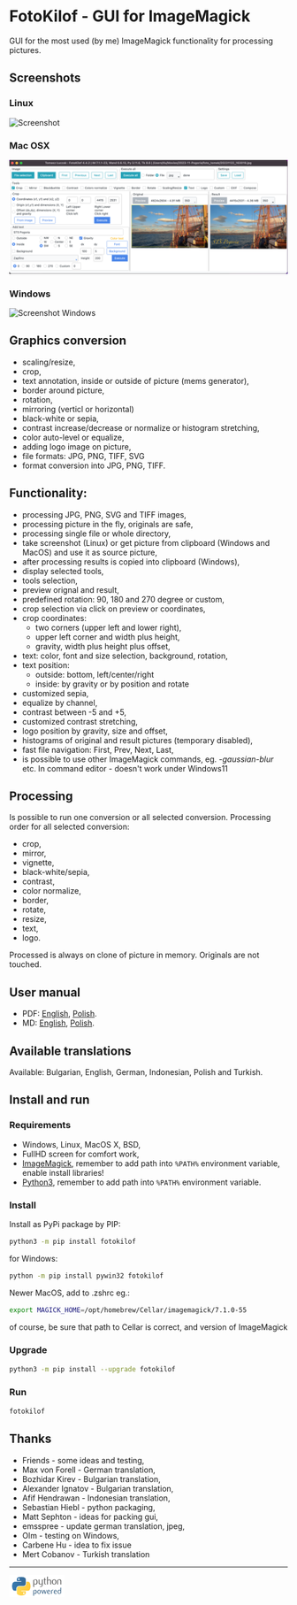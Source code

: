 # FotoKilof - GUI for ImageMagick

GUI for the most used (by me) ImageMagick functionality for processing pictures. 

## Screenshots

### Linux

![Screenshot](https://raw.githubusercontent.com/TeaM-TL/FotoKilof/master/screenshots/fotokilof_linux.png)

### Mac OSX

![Screenshot MacOS](https://raw.githubusercontent.com/TeaM-TL/FotoKilof/master/screenshots/fotokilof_macos.png)

### Windows

![Screenshot Windows](https://raw.githubusercontent.com/TeaM-TL/FotoKilof/master/screenshots/fotokilof_windows.png)

## Graphics conversion

 - scaling/resize,
 - crop,
 - text annotation, inside or outside of picture (mems generator),
 - border around picture,
 - rotation,
 - mirroring (verticl or horizontal)
 - black-white or sepia,
 - contrast increase/decrease or normalize or histogram stretching,
 - color auto-level or equalize,
 - adding logo image on picture,
 - file formats: JPG, PNG, TIFF, SVG
 - format conversion into JPG, PNG, TIFF.

## Functionality:

 - processing JPG, PNG, SVG and TIFF images,
 - processing picture in the fly, originals are safe,
 - processing single file or whole directory,
 - take screenshot (Linux) or get picture from clipboard (Windows and MacOS) and use it as source picture,
 - after processing results is copied into clipboard (Windows),
 - display selected tools,
 - tools selection,
 - preview orignal and result,
 - predefined rotation: 90, 180 and 270 degree or custom,
 - crop selection via click on preview or coordinates,
 - crop coordinates:
   - two corners (upper left and lower right),
   - upper left corner and width plus height,
   - gravity, width plus height plus offset,
 - text: color, font and size selection, background, rotation,
 - text position:
   - outside: bottom, left/center/right
   - inside: by gravity or by position and rotate
 - customized sepia,
 - equalize by channel,
 - contrast between -5 and +5,
 - customized contrast stretching,
 - logo position by gravity, size and offset,
 - histograms of original and result pictures (temporary disabled),
 - fast file navigation: First, Prev, Next, Last,
 - is possible to use other ImageMagick commands, eg. *-gaussian-blur* etc. In command editor - doesn't work under Windows11

## Processing

Is possible to run one conversion or all selected conversion.
Processing order for all selected conversion:

- crop,
- mirror,
- vignette,
- black-white/sepia,
- contrast,
- color normalize,
- border,
- rotate,
- resize,
- text,
- logo.

Processed is always on clone of picture in memory. Originals are not touched.

## User manual

- PDF: [English](https://raw.githubusercontent.com/TeaM-TL/FotoKilof/master/doc/en/fotokilof.pdf), [Polish](https://raw.githubusercontent.com/TeaM-TL/FotoKilof/master/doc/pl/fotokilof.pdf).
- MD: [English](doc/en/fotokilof.md), [Polish](doc/pl/fotokilof.md).

## Available translations

Available: Bulgarian, English, German, Indonesian, Polish and Turkish.

## Install and run

### Requirements

- Windows, Linux, MacOS X, BSD,
- FullHD screen for comfort work,
- [ImageMagick](https://imagemagick.org/), remember to add path into `%PATH%` environment variable, enable install libraries!
- [Python3](https://www.python.org/), remember to add path into `%PATH%` environment variable.

### Install

Install as PyPi package by PIP:
```bash
python3 -m pip install fotokilof
```

for Windows:
```bash
python -m pip install pywin32 fotokilof
```

Newer MacOS, add to .zshrc eg.:
```bash
export MAGICK_HOME=/opt/homebrew/Cellar/imagemagick/7.1.0-55
```
of course, be sure that path to Cellar is correct, and version of ImageMagick

### Upgrade

```bash
python3 -m pip install --upgrade fotokilof
```

### Run

```bash
fotokilof
```

## Thanks

 - Friends - some ideas and testing,
 - Max von Forell - German translation,
 - Bozhidar Kirev - Bulgarian translation,
 - Alexander Ignatov - Bulgarian translation,
 - Afif Hendrawan - Indonesian translation,
 - Sebastian Hiebl - python packaging,
 - Matt Sephton - ideas for packing gui,
 - emsspree - update german translation, jpeg,
 - Olm - testing on Windows,
 - Carbene Hu - idea to fix issue
 - Mert Cobanov - Turkish translation

---

![Python powered](python-powered.png)
